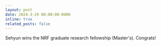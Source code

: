 ```yaml
---
layout: post
date: 2024-3-29 00:00:00-0400
inline: true
related_posts: false
---
```


Sehyun wins the NRF graduate research fellowship (Master's). Congrats!
